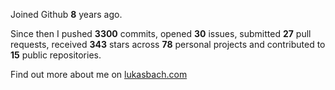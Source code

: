 Joined Github **8** years ago.

Since then I pushed **3300** commits, opened **30** issues, submitted **27** pull requests, received **343** stars across **78** personal projects and contributed to **15** public repositories.

Find out more about me on [lukasbach.com](https://lukasbach.com)
